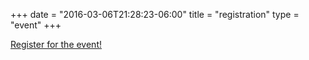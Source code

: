 +++
date = "2016-03-06T21:28:23-06:00"
title = "registration"
type = "event"
+++

<div style="width:100%; text-align:left;">

<a href="https://www.eventbrite.com/e/devopsdays-raleigh-2016-tickets-23830096460">Register for the event!</a>

</div></div>
</div>
